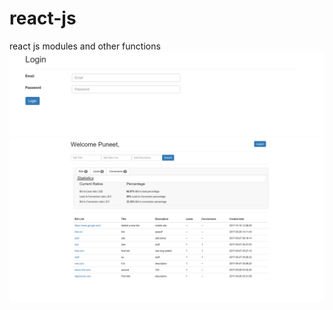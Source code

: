 # react-js
react js modules and other functions
![Login Screen](https://github.com/puneet-digi/react-js/blob/master/BTLogin.png)
![Landing page Sggcreen](https://github.com/puneet-digi/react-js/blob/master/BTAppStatsPage.png)
